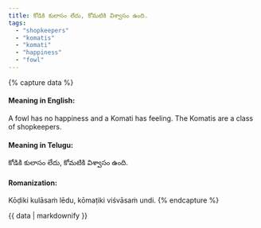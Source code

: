 ```yaml
---
title: కోడికి కులాసం లేదు, కోమటికి విశ్వాసం ఉంది.
tags:
  - "shopkeepers"
  - "komatis"
  - "komati"
  - "happiness"
  - "fowl"
---
```


{% capture data %}
#### Meaning in English:
A fowl has no happiness and a Komati has feeling.
The Komatis are a class of shopkeepers.

#### Meaning in Telugu:
కోడికి కులాసం లేదు, కోమటికి విశ్వాసం ఉంది.

#### Romanization:
Kōḍiki kulāsaṁ lēdu, kōmaṭiki viśvāsaṁ undi.
{% endcapture %}

{{ data | markdownify }}


